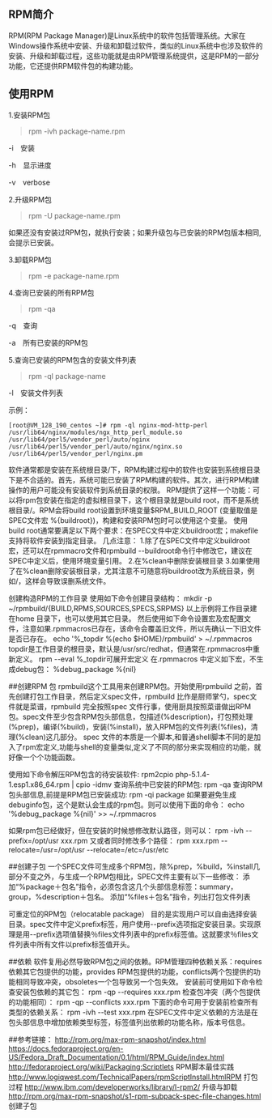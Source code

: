 ﻿## RPM简介
RPM(RPM Package Manager)是Linux系统中的软件包括管理系统。大家在Windows操作系统中安装、升级和卸载过软件，类似的Linux系统中也涉及软件的安装、升级和卸载过程，这些功能就是由RPM管理系统提供，这是RPM的一部分功能，它还提供RPM软件包的构建功能。

## 使用RPM

1.安装RPM包

>rpm -ivh package-name.rpm

-i　安装

-h　显示进度

-v　verbose

2.升级RPM包

>rpm -U package-name.rpm

如果还没有安装过RPM包，就执行安装；如果升级包与已安装的RPM包版本相同,会提示已安装。

3.卸载RPM包

>rpm -e package-name.rpm


4.查询已安装的所有RPM包

>rpm -qa

-q　查询

-a　所有已安装的RPM包

5.查询已安装的RPM包含的安装文件列表

>rpm -ql package-name

-l　安装文件列表

示例：

	[root@VM_128_190_centos ~]# rpm -ql nginx-mod-http-perl
	/usr/lib64/nginx/modules/ngx_http_perl_module.so
	/usr/lib64/perl5/vendor_perl/auto/nginx
	/usr/lib64/perl5/vendor_perl/auto/nginx/nginx.so
	/usr/lib64/perl5/vendor_perl/nginx.pm

软件通常都是安装在系统根目录/下，RPM构建过程中的软件也安装到系统根目录下是不合适的。首先，系统可能已安装了RPM构建的软件。其次，进行RPM构建操作的用户可能没有安装软件到系统目录的权限。
RPM提供了这样一个功能：可以将rpm包安装在指定的虚拟根目录下，这个根目录就是build root，而不是系统根目录/。RPM会将build root设置到环境变量$RPM_BUILD_ROOT (变量取值是SPEC文件宏 %{buildroot})，构建和安装RPM包时可以使用这个变量。
使用build root通常要满足以下两个要求：在SPEC文件中定义buildroot宏；makefile支持将软件安装到指定目录。
几点注意：
1.除了在SPEC文件中定义buildroot宏，还可以在rpmmacro文件和rpmbuild --buildroot命令行中修改它，建议在SPEC中定义后，使用环境变量引用。
2.在%clean中删除安装根目录
3.如果使用了在%clean删除安装根目录，尤其注意不可随意将buildroot改为系统目录，例如/，这样会导致误删系统文件。

创建构造RPM的工作目录
使用如下命令创建目录结构：
mkdir -p ~/rpmbuild/{BUILD,RPMS,SOURCES,SPECS,SRPMS}
以上示例将工作目录建在home 目录下，也可以使用其它目录。
然后使用如下命令设置宏及宏配置文件，注意如果.rpmmacros已存在，该命令会覆盖旧文件，所以先确认一下旧文件是否已存在。
echo '%_topdir %(echo $HOME)/rpmbuild' > ~/.rpmmacros
topdir是工作目录的根目录，默认是/usr/src/redhat，但通常在.rpmmacros中重新定义。
rpm --eval %_topdir可展开宏定义
在.rpmmacros 中定义如下宏，不生成debug包：
%debug_package %{nil}

##创建RPM 包
rpmbuild这个工具用来创建RPM包。开始使用rpmbuild 之前，首先创建打包工作目录，然后定义spec文件，rpmbuild 比作是厨师掌勺，spec文件就是菜谱，rpmbuild 完全按照spec 文件行事，使用厨具按照菜谱做出RPM包。spec文件至少包含RPM包头部信息，包描述(%description)，打包预处理(%prep)，编译(%build)，安装(%install)，放入RPM包的文件列表(%files)，清理(%clean)这几部分。
spec 文件的本质是一个脚本,和普通shell脚本不同的是加入了rpm宏定义,功能与shell的变量类似,定义了不同的部分来实现相应的功能，就好像一个个功能函数。

使用如下命令解压RPM包含的待安装软件:
rpm2cpio php-5.1.4-1.esp1.x86_64.rpm | cpio -idmv
查询系统中已安装的RPM包:
rpm -qa 
查询RPM包头部信息,前提是RPM包已安装成功:
rpm -qi package
如果要避免生成debuginfo包，这个是默认会生成的rpm包。则可以使用下面的命令：
echo '%debug_package %{nil}' >> ~/.rpmmacros

如果rpm包已经做好，但在安装的时候想修改默认路径，则可以：
rpm -ivh --prefix=/opt/usr xxx.rpm
又或者同时修改多个路径：
rpm xxx.rpm --relocate=/usr=/opt/usr --relocate=/etc=/usr/etc

##创建子包
一个SPEC文件可生成多个RPM包，除%prep，%build，%install几部分不变之外，与生成一个RPM包相比，SPEC文件主要有以下一些修改：
添加“%package＋包名”指令，必须包含这几个头部信息标签：summary，group，%description＋包名。
添加“%files＋包名”指令，列出打包文件列表

可重定位的RPM包（relocatable package）
目的是实现用户可以自由选择安装目录。spec文件中定义prefix标签，用户使用--prefix选项指定安装目录。实现原理是用--prefix选项值替换％files文件列表中的prefix标签值。这就要求％files文件列表中所有文件以prefix标签值开头。

##依赖
软件复用必然导致RPM包之间的依赖。RPM管理四种依赖关系：requires依赖其它包提供的功能，provides RPM包提供的功能，conflicts两个包提供的功能相同导致冲突，obsoletes一个包导致另一个包失效。
安装前可使用如下命令检查安装包依赖的其它包：
rpm -qp --requires xxx.rpm
检查包冲突（两个包提供的功能相同）：
rpm -qp --conflicts xxx.rpm
下面的命令可用于安装前检查所有类型的依赖关系：
rpm -ivh --test xxx.rpm
在SPEC文件中定义依赖的方法是在包头部信息中增加依赖类型标签，标签值列出依赖的功能名称，版本号信息。


##参考链接：
http://rpm.org/max-rpm-snapshot/index.html
https://docs.fedoraproject.org/en-US/Fedora_Draft_Documentation/0.1/html/RPM_Guide/index.html
http://fedoraproject.org/wiki/Packaging:Scriptlets  RPM脚本最佳实践
http://www.logiqwest.com/TechnicalPapers/rpmScriptInstall.htmlRPM   打包过程
http://www.ibm.com/developerworks/library/l-rpm2/   升级与卸载
http://rpm.org/max-rpm-snapshot/s1-rpm-subpack-spec-file-changes.html  创建子包
